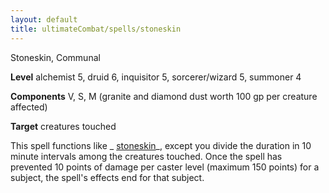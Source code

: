 ```yaml
---
layout: default
title: ultimateCombat/spells/stoneskin
---
```

Stoneskin, Communal

**Level** alchemist 5, druid 6, inquisitor 5, sorcerer/wizard 5, summoner 4

**Components** V, S, M (granite and diamond dust worth 100 gp per creature affected)

**Target** creatures touched

This spell functions like _ [stoneskin](spells/stoneskin#_stoneskin)_, except you divide the duration in 10 minute intervals among the creatures touched. Once the spell has prevented 10 points of damage per caster level (maximum 150 points) for a subject, the spell's effects end for that subject.

